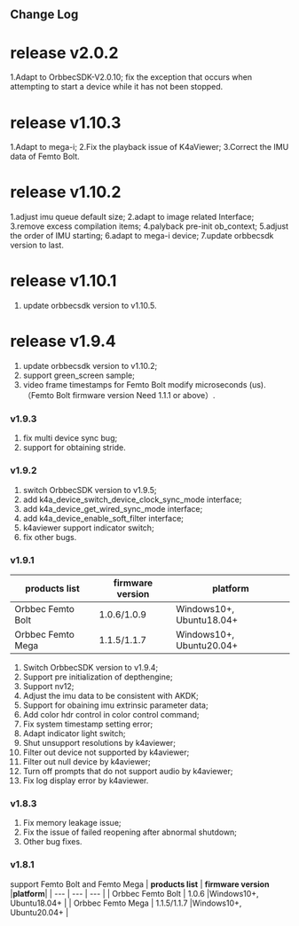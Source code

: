## Change Log

# release v2.0.2
1.Adapt to OrbbecSDK-V2.0.10;
fix the exception that occurs when attempting to start a device while it has not been stopped.

# release v1.10.3
1.Adapt to mega-i;
2.Fix the playback issue of K4aViewer;
3.Correct the IMU data of Femto Bolt.

# release v1.10.2
1.adjust imu queue default size;
2.adapt to image related Interface;
3.remove excess compilation items;
4.palyback pre-init ob_context;
5.adjust the order of IMU starting;
6.adapt to mega-i device;
7.update orbbecsdk version to last.

# release v1.10.1
1. update orbbecsdk version to v1.10.5.

# release v1.9.4
1. update orbbecsdk version to v1.10.2;
2. support green_screen sample;
3. video frame timestamps for Femto Bolt modify microseconds (us).（Femto Bolt firmware version Need 1.1.1 or above）.

### v1.9.3
1. fix multi device sync bug;
2. support for obtaining stride.

### v1.9.2
1. switch OrbbecSDK version to v1.9.5;
2. add k4a_device_switch_device_clock_sync_mode interface;
3. add k4a_device_get_wired_sync_mode interface;
4. add k4a_device_enable_soft_filter interface;
5. k4aviewer support indicator switch;
6. fix other bugs.

### v1.9.1
| **products list** | **firmware version** |**platform**|
| --- | --- | --- |
| Orbbec Femto Bolt  | 1.0.6/1.0.9  |Windows10+, Ubuntu18.04+ |
| Orbbec Femto Mega  | 1.1.5/1.1.7  |Windows10+, Ubuntu20.04+ |

1. Switch OrbbecSDK version to v1.9.4;
2. Support pre initialization of depthengine;
3. Support nv12;
4. Adjust the imu data to be consistent with AKDK;
5. Support for obaining imu extrinsic parameter data;
6. Add color hdr control in color control command;
7. Fix system timestamp setting error;
8. Adapt indicator light switch;
9. Shut unsupport resolutions by k4aviewer;
10. Filter out device not supported by k4aviewer;
11. Filter out null device by k4aviewer;
12. Turn off prompts that do not support audio by k4aviewer;
13. Fix log display error by k4aviewer.

### v1.8.3
1. Fix memory leakage issue;
2. Fix the issue of failed reopening after abnormal shutdown;
3. Other bug fixes.

### v1.8.1
support Femto Bolt and Femto Mega
| **products list** | **firmware version** |**platform**|
| --- | --- | --- |
| Orbbec Femto Bolt  | 1.0.6  |Windows10+, Ubuntu18.04+ |
| Orbbec Femto Mega  | 1.1.5/1.1.7  |Windows10+, Ubuntu20.04+ |